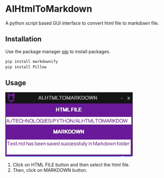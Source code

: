 # AlHtmlToMarkdown

A python script based GUI interface to convert html file to markdown file.

## Installation

Use the package manager [pip](https://pip.pypa.io/en/stable/) to install packages.

```bash
pip install markdownify
pip install Pillow
```

## Usage

![](/CaptureMarkdown.jpg)

1. Click on HTML FILE button and then select the html file.
2. Then, click on MARKDOWN button.